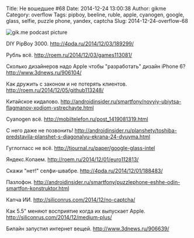 Title: Не вошедшее #68
Date: 2014-12-24 13:00:38
Author: gikme
Category: overflow
Tags: pipboy, beeline, ruble, apple, cyanogen, google, glass, selfie, puzzle phone, yandex, captcha
Slug: 2014-12-24-overflow-68

![gik.me podcast picture](https://31.media.tumblr.com/5a63e89fcc02762b7cc693a73b1e7083/tumblr_inline_nh2rf5oRkp1qafwv8.jpg)

DIY PipBoy 3000.
<http://4pda.ru/2014/12/03/189299/>

Рубль всё.
<http://roem.ru/2014/12/03/games113081/>

Сколько дизайнеров надо Apple чтобы "разработать" дизайн iPhone 6?
<http://www.3dnews.ru/906104/>

Как дружить с законом и не потерять клиентов.
<http://roem.ru/2014/12/05/github113248/>

Китайское кидалово.
<http://androidinsider.ru/smartfony/novyiy-ubiytsa-flagmanov-xodiom-vstrechayte.html>

Cyanogen всё.
<http://mobiltelefon.ru/post_1419081319.html>

С него даже не позвонить!
<http://androidinsider.ru/planshety/toshiba-predstavila-planshet-s-diagonalyu-ekrana-24-dyuyma.html>

Гуглогласс не всё.
<http://tjournal.ru/paper/google-glass-intel>

Яндекс.Копаем.
<http://roem.ru/2014/12/01/euro112813/>

Скажи "нет!" селфи-швабре.
<http://4pda.ru/2014/12/01/188483/>

Пазлофон.
<http://androidinsider.ru/smartfony/puzzlephone-eshhe-odin-smartfon-konstruktor.html>

Капча ИИ.
<http://siliconrus.com/2014/12/no-captcha/>

Как 5.5" меняют восприятие когда их выпускает Apple.
<http://siliconrus.com/2014/12/medium-plus/>

Билайн запустил интернет вещей.
<http://www.3dnews.ru/906639/>

